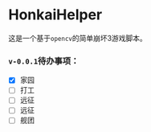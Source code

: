 # HonkaiHelper

这是一个基于`opencv`的简单崩坏3游戏脚本。

### `v-0.0.1`待办事项：

- [x] 家园
- [ ] 打工
- [ ] 远征
- [ ] 远征
- [ ] 舰团
